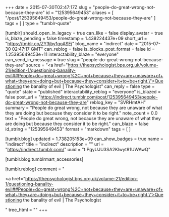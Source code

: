 +++
date = 2015-07-30T02:47:17Z
slug = "people-do-great-wrong-not-because-they-are"
id = "125395649453"
aliases = [ "/post/125395649453/people-do-great-wrong-not-because-they-are" ]
tags = [ ]
type = "tumblr-quote"

[tumblr]
should_open_in_legacy = true
can_like = false
display_avatar = true
is_blaze_pending = false
timestamp = 1.438224437e+09
short_url = "https://tmblr.co/ZY3jby1qoASEj"
blog_name = "indirect"
date = "2015-07-30 02:47:17 GMT"
can_reblog = false
is_blocks_post_format = false
id = 1.25395649453e+11
interactability_blaze = "everyone"
can_send_in_message = true
slug = "people-do-great-wrong-not-because-they-are"
source = "<a href=\"https://thepsychologist.bps.org.uk/volume-21/edition-1/questioning-banality-evil##People+do+great+wrong%2C+not+because+they+are+unaware+of+what+they+are+doing+but+because+they+consider+it+to+be+right.\">Questioning the banality of evil | The Psychologist</a>"
can_reply = false
type = "quote"
state = "published"
interactability_reblog = "everyone"
is_blazed = false
post_url = "https://indirect.tumblr.com/post/125395649453/people-do-great-wrong-not-because-they-are"
reblog_key = "SVRHmtAH"
summary = "People do great wrong, not because they are unaware of what they are doing but because they consider it to be right."
note_count = 0.0
text = "People do great wrong, not because they are unaware of what they are doing but because they consider it to be right."
can_blaze = false
id_string = "125395649453"
format = "markdown"
tags = [ ]

[tumblr.blog]
updated = 1.738205153e+09
can_show_badges = true
name = "indirect"
title = "indirect"
description = ""
url = "https://indirect.tumblr.com/"
uuid = "t:PgyUJU3SA2Klwyt81UWAwQ"

[tumblr.blog.tumblrmart_accessories]

[tumblr.reblog]
comment = "<p><a href=\"https://thepsychologist.bps.org.uk/volume-21/edition-1/questioning-banality-evil##People+do+great+wrong%2C+not+because+they+are+unaware+of+what+they+are+doing+but+because+they+consider+it+to+be+right.\">Questioning the banality of evil | The Psychologist</a></p>"
tree_html = ""
+++
